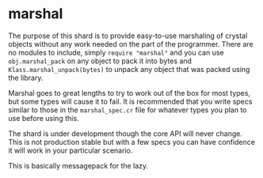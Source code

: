 # marshal

The purpose of this shard is to provide easy-to-use marshaling of crystal objects
without any work needed on the part of the programmer. There are no modules to
include, simply `require "marshal"` and you can use `obj.marshal_pack` on any
object to pack it into bytes and `Klass.marshal_unpack(bytes)` to unpack any
object that was packed using the library.

Marshal goes to great lengths to try to work out of the box for most types,
but some types will cause it to fail. It is recommended that you write
specs similar to those in the `marshal_spec.cr` file for whatever types
you plan to use before using this.

The shard is under development though the core API will never change. This
is not production stable but with a few specs you can have confidence
it will work in your particular scenario.

This is basically messagepack for the lazy.
